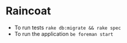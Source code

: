 # Raincoat

* To run tests `rake db:migrate && rake spec`
* To run the application `be foreman start`
